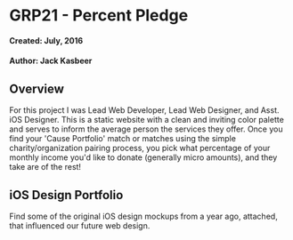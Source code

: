 # GRP21 - Percent Pledge
#### Created: July, 2016
#### Author: Jack Kasbeer

## Overview
For this project I was Lead Web Developer, Lead Web Designer, and Asst. iOS Designer.  This is a static website with a clean and inviting color palette and serves to inform the average person the services they offer.  Once you find your 'Cause Portfolio' match or matches using the simple charity/organization pairing process, you pick what percentage of your monthly income you'd like to donate (generally micro amounts), and they take are of the rest!  

## iOS Design Portfolio
Find some of the original iOS design mockups from a year ago, attached, that influenced our future web design.
